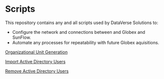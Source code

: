 # Scripts
This repository contains any and all scripts used by DataVerse Solutions to:
- Configure the network and connections between and Globex and SunFlow.
- Automate any processes for repeatability with future Globex aquisitions.

[Organizational Unit Generation](https://github.com/DataVerse-Systems/Scripts/blob/main/OU_generation.ps1)

[Import Active Directory Users](https://github.com/DataVerse-Systems/Scripts/blob/main/import_users_to_AD.)

[Remove Active Directory Users](https://github.com/DataVerse-Systems/Scripts/blob/main/reomve_users_from_AD.ps1)
